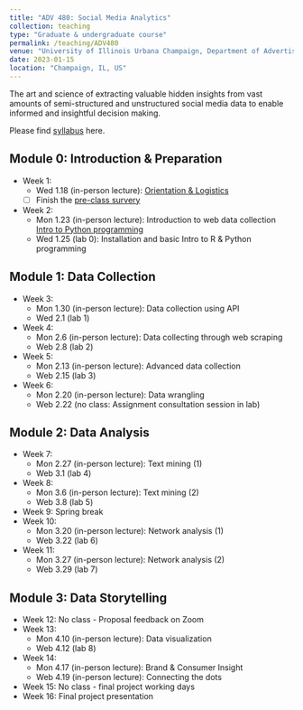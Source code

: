 ```yaml
---
title: "ADV 480: Social Media Analytics"
collection: teaching
type: "Graduate & undergraduate course"
permalink: /teaching/ADV480
venue: "University of Illinois Urbana Champaign, Department of Advertising"
date: 2023-01-15
location: "Champaign, IL, US"
---
```


The art and science of extracting valuable hidden insights from vast amounts of semi-structured and unstructured social media data to enable informed and insightful decision making.

Please find [syllabus](https://docs.google.com/document/d/1MgLldJJeVO-ILw-jHBWqG_DW3D8GQZ1nyCiHRsK1ygA/edit?usp=sharing) here. 

Module 0: Introduction & Preparation 
--------
* Week 1:  
	* Wed 1.18 (in-person lecture): [Orientation & Logistics](https://docs.google.com/presentation/d/15b69b--si3OJIkc4vy9Nbmx049rOrzf6JL6WaMX3O5g/edit?usp=sharing) 
	- [ ] Finish the [pre-class survery](https://forms.gle/VCKzGNVq42qXyR6i8) 
* Week 2: 
	* Mon 1.23 (in-person lecture): Introduction to web data collection 
	[Intro to Python programming](https://colab.research.google.com/drive/1bCN_SdsWdlPy8Hpp1l9CQvBMrtsr8O7Z?usp=sharing)
	* Wed 1.25 (lab 0): Installation and basic Intro to R & Python programming

Module 1: Data Collection
--------
* Week 3:
	* Mon 1.30 (in-person lecture): Data collection using API
	* Wed 2.1 (lab 1)
* Week 4:
	* Mon 2.6 (in-person lecture): Data collecting through web scraping
	* Web 2.8 (lab 2)
* Week 5:
	* Mon 2.13 (in-person lecture): Advanced data collection 
	* Web 2.15 (lab 3)
* Week 6:
	* Mon 2.20 (in-person lecture): Data wrangling
	* Web 2.22 (no class: Assignment consultation session in lab)

Module 2: Data Analysis
--------
* Week 7: 
	* Mon 2.27 (in-person lecture): Text mining (1)
	* Web 3.1 (lab 4)
* Week 8:
	* Mon 3.6 (in-person lecture): Text mining (2)
	* Web 3.8 (lab 5)
* Week 9: Spring break 
* Week 10:
	* Mon 3.20 (in-person lecture): Network analysis (1)
	* Web 3.22 (lab 6)
* Week 11:
	* Mon 3.27 (in-person lecture): Network analysis (2)
	* Web 3.29 (lab 7)

Module 3: Data Storytelling
--------
* Week 12: No class - Proposal feedback on Zoom
* Week 13:
	* Mon 4.10 (in-person lecture): Data visualization 
	* Web 4.12 (lab 8)
* Week 14: 
	* Mon 4.17 (in-person lecture): Brand & Consumer Insight
	* Web 4.19 (in-person lecture): Connecting the dots
* Week 15: No class - final project working days
* Week 16: Final project presentation 









